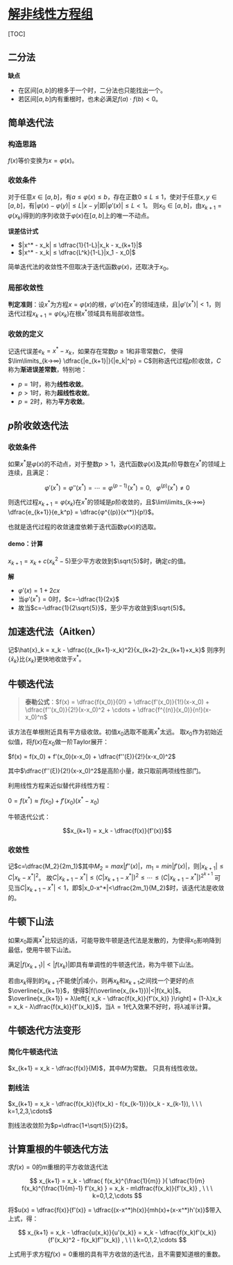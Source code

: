 <link rel='stylesheet' href='../../style/index.css'>
<script src='../../style/index.js'></script>


# [解非线性方程组](./index.html)

[TOC]

## 二分法

**缺点**

- 在区间$[a,\,b]$的根多于一个时，二分法也只能找出一个。
- 若区间$[a,\,b]$内有重根时，也未必满足$f(a)⋅f(b)<0$。

## 简单迭代法

### 构造思路

$f(x)$等价变换为$x=φ(x)$。

### 收敛条件

对于任意$x∈[a,b]$，有$a≤φ(x)≤b$，存在正数$0≤L≤1$，使对于任意$x,y∈[a,b]$，有$|φ(x)-φ(y)|≤L|x-y|$即$|φ'(x)|≤L<1$。
则$x_0∈[a,b]$，由$x_{k+1}=φ(x_k)$得到的序列收敛于$φ(x)$在$[a,b]$上的唯一不动点。

**误差估计式**

- $|x^* - x_k| ≤ \dfrac{1}{1-L}|x_k - x_{k+1}|$
- $|x^* - x_k| ≤ \dfrac{L^k}{1-L}|x_1 - x_0|$

简单迭代法的收敛性不但取决于迭代函数$φ(x)$，还取决于$x_0$。

### 局部收敛性

**判定准则**：设$x^*$为方程$x=φ(x)$的根，$φ'(x)$在$x^*$的领域连续，且$|φ'(x^*)|<1$，则迭代过程$x_{k+1}=φ(x_k)$在根$x^*$领域具有局部收敛性。

### 收敛的定义

记迭代误差$e_k = x^* - x_k$，如果存在常数$p≥1$和非零常数$C$，
使得$\lim\limits_{k→∞} \dfrac{|e_{k+1}|}{|e_k|^p} = C$则称迭代过程$p$阶收敛，$C$称为**渐进误差常数**，特别地：

- $p=1$时，称为**线性收敛**。
- $p>1$时，称为**超线性收敛**。
- $p=2$时，称为**平方收敛**。

## $p$阶收敛迭代法

### 收敛条件

如果$x^*$是$φ(x)$的不动点，对于整数$p>1$，迭代函数$φ(x)$及其$p$阶导数在$x^*$的领域上连续，且满足：

$$φ'(x^*) = φ''(x^*) = \cdots = φ^{(p-1)}(x^*) = 0, \ \ \ φ^{(p)}(x^*)≠0$$

则迭代过程$x_{k+1} = φ(x_k)$在$x^*$的领域是$p$阶收敛的，且$\lim\limits_{k→∞} \dfrac{e_{k+1}}{e_k^p} = \dfrac{φ^{(p)}(x^*)}{p!}$。

也就是迭代过程的收敛速度依赖于迭代函数$φ(x)$的选取。

#### demo：计算

$x_{k+1} = x_k + c(x_k^2 - 5)$至少平方收敛到$\sqrt{5}$时，确定$c$的值。

**解**

- $φ'(x) = 1 + 2cx$
- 当$φ'(x^*) = 0$时，$c=-\dfrac{1}{2x}$
- 故当$c=-\dfrac{1}{2\sqrt{5}}$，至少平方收敛到$\sqrt{5}$。

## 加速迭代法（Aitken）

记$\hat{x}_k = x_k - \dfrac{(x_{k+1}-x_k)^2}{x_{k+2}-2x_{k+1}+x_k}$
则序列$\{\hat{x}_k\}$比$\{x_k\}$更快地收敛于$x^*$。

## 牛顿迭代法

>**泰勒公式**：$f(x) = \dfrac{f(x_0)}{0!} + \dfrac{f'(x_0)}{1!}(x-x_0) + \dfrac{f''(x_0)}{2!}(x-x_0)^2 + \cdots + \dfrac{f^{(n)}(x_0)}{n!}(x-x_0)^n$

该方法在单根附近具有平方级收敛。初值$x_0$选取不能离$x^*$太远。
取$x_0$作为初始近似值，将$f(x)$在$x_0$做一阶Taylor展开：

$f(x) = f(x_0) + f'(x_0)(x-x_0) + \dfrac{f''(ξ)}{2!}(x-x_0)^2$

其中$\dfrac{f''(ξ)}{2!}(x-x_0)^2$是高阶小量，故只取前两项线性部门。

利用线性方程来近似替代非线性方程：

$0 = f(x^*) ≈ f(x_0) + f'(x_0)(x^*-x_0)$

牛顿迭代公式：

$$x_{k+1} = x_k - \dfrac{f(x)}{f'(x)}$$

### 收敛性

记$c=\dfrac{M_2}{2m_1}$其中$M_2 = max|f''(x)|$，$m_1 = min|f'(x)|$，则$|x_{k+1}|≤C|x_k-x^*|^2$。
故$C|x_{k+1}-x^*| ≤ (C|x_{k+1}-x^*|)^2 ≤ \cdots ≤ (C|x_{k+1}-x^*|)^{2^{k+1}}$
可见当$C|x_{k+1}-x^*|<1$，即$|x_0-x^*|<\dfrac{2m_1}{M_2}$时，该迭代法是收敛的。

## 牛顿下山法

如果$x_0$距离$x^*$比较远的话，可能导致牛顿是迭代法是发散的，为使得$x_0$影响降到最低，使用牛顿下山法。

满足$|f(x_{k+1})|<|f(x_{k})|$即具有单调性的牛顿迭代法，称为牛顿下山法。

若由$x_k$得到的$x_{k+1}$不能使$|f|$减小，则再$x_k$和$x_{k+1}$之间找一个更好的点$\overline{x_{k+1}}$，使得$|f(\overline{x_{k+1}})|<|f(x_k)|$。
$\overline{x_{k+1}} = λ\left[{ x_k - \dfrac{f(x_k)}{f'(x_k)} }\right] + (1-λ)x_k = x_k - λ\dfrac{f(x_k)}{f'(x_k)}$，当$λ=1$代入效果不好时，将$λ$减半计算。

## 牛顿迭代方法变形

### 简化牛顿迭代法

$x_{k+1} = x_k - \dfrac{f(x)}{M}$，其中$M$为常数。
只具有线性收敛。

### 割线法

$x_{k+1} = x_k - \dfrac{f(x_k)}{f(x_k) - f(x_{k-1})}(x_k - x_{k-1}), \ \ \ k=1,2,3,\cdots$

割线法收敛阶为$p=\dfrac{1+\sqrt{5}}{2}$。

## 计算重根的牛顿迭代方法

求$f(x)=0$的$m$重根的平方收敛迭代法

$$
x_{k+1} = x_k - \dfrac{
    f(x_k)^{\frac{1}{m}}
}{
    \dfrac{1}{m}
    f(x_k)^{\frac{1}{m}-1}
    f'(x_k)
}
= x_k - m\dfrac{f(x_k)}{f'(x_k)}
, \ \ \ k=0,1,2,\cdots
$$

将$u(x) = \dfrac{f(x)}{f'(x)} = \dfrac{(x-x^*)h(x)}{mh(x)+(x-x^*)h'(x)}$带入上式，得：

$$
x_{k+1} = x_k - \dfrac{u(x_k)}{u'(x_k)}
= x_k - \dfrac{f(x_k)f'(x_k)}{f'(x_k)^2 - f(x_k)f''(x_k)}
, \ \ \ k=0,1,2,\cdots
$$

上式用于求方程$f(x)=0$重根的具有平方收敛的迭代法，且不需要知道根的重数。